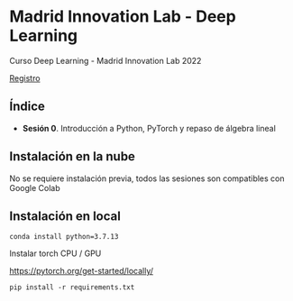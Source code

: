 # Madrid Innovation Lab - Deep Learning

Curso Deep Learning - Madrid Innovation Lab 2022

[Registro](https://docs.google.com/spreadsheets/d/1rDJQgihE4bvVNGmPjT8sH5mCRrbOfNcEFf8KZoxZ870/edit?usp=sharing)

## Índice

- **Sesión 0**. Introducción a Python, PyTorch y repaso de álgebra lineal

## Instalación en la nube

No se requiere instalación previa, todos las sesiones son compatibles con Google Colab

## Instalación en local

```
conda install python=3.7.13
```

Instalar torch CPU / GPU

https://pytorch.org/get-started/locally/

```
pip install -r requirements.txt
```
